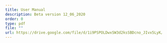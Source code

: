 ```yaml
---
title: User Manual
description: Beta version 12_06_2020
order: 0
type: pdf
file: ""
url: https://drive.google.com/file/d/1i9PSPOLDwxSW3d2ksSBDcno_JIvx5LyK/view?usp=sharing
---
```

